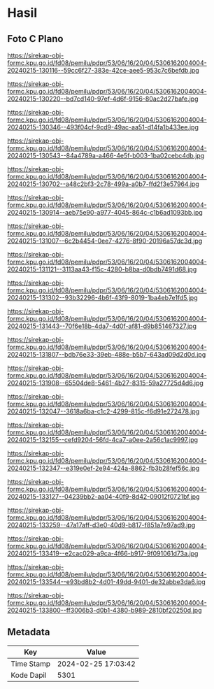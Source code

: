 # Hasil

## Foto C Plano

https://sirekap-obj-formc.kpu.go.id/fd08/pemilu/pdpr/53/06/16/20/04/5306162004004-20240215-130116--59cc6f27-383e-42ce-aee5-953c7c6befdb.jpg

https://sirekap-obj-formc.kpu.go.id/fd08/pemilu/pdpr/53/06/16/20/04/5306162004004-20240215-130220--bd7cd140-97ef-4d6f-9156-80ac2d27bafe.jpg

https://sirekap-obj-formc.kpu.go.id/fd08/pemilu/pdpr/53/06/16/20/04/5306162004004-20240215-130346--493f04cf-9cd9-49ac-aa51-d14fa1b433ee.jpg

https://sirekap-obj-formc.kpu.go.id/fd08/pemilu/pdpr/53/06/16/20/04/5306162004004-20240215-130543--84a4789a-a466-4e5f-b003-1ba02cebc4db.jpg

https://sirekap-obj-formc.kpu.go.id/fd08/pemilu/pdpr/53/06/16/20/04/5306162004004-20240215-130702--a48c2bf3-2c78-499a-a0b7-ffd2f3e57964.jpg

https://sirekap-obj-formc.kpu.go.id/fd08/pemilu/pdpr/53/06/16/20/04/5306162004004-20240215-130914--aeb75e90-a977-4045-864c-c1b6ad1093bb.jpg

https://sirekap-obj-formc.kpu.go.id/fd08/pemilu/pdpr/53/06/16/20/04/5306162004004-20240215-131007--6c2b4454-0ee7-4276-8f90-20196a57dc3d.jpg

https://sirekap-obj-formc.kpu.go.id/fd08/pemilu/pdpr/53/06/16/20/04/5306162004004-20240215-131121--3113aa43-f15c-4280-b8ba-d0bdb7491d68.jpg

https://sirekap-obj-formc.kpu.go.id/fd08/pemilu/pdpr/53/06/16/20/04/5306162004004-20240215-131302--93b32296-4b6f-43f9-8019-1ba4eb7e1fd5.jpg

https://sirekap-obj-formc.kpu.go.id/fd08/pemilu/pdpr/53/06/16/20/04/5306162004004-20240215-131443--70f6e18b-4da7-4d0f-af81-d9b851467327.jpg

https://sirekap-obj-formc.kpu.go.id/fd08/pemilu/pdpr/53/06/16/20/04/5306162004004-20240215-131807--bdb76e33-39eb-488e-b5b7-643ad09d2d0d.jpg

https://sirekap-obj-formc.kpu.go.id/fd08/pemilu/pdpr/53/06/16/20/04/5306162004004-20240215-131908--65504de8-5461-4b27-8315-59a27725d4d6.jpg

https://sirekap-obj-formc.kpu.go.id/fd08/pemilu/pdpr/53/06/16/20/04/5306162004004-20240215-132047--3618a6ba-c1c2-4299-815c-f6d91e272478.jpg

https://sirekap-obj-formc.kpu.go.id/fd08/pemilu/pdpr/53/06/16/20/04/5306162004004-20240215-132155--cefd9204-56fd-4ca7-a0ee-2a56c1ac9997.jpg

https://sirekap-obj-formc.kpu.go.id/fd08/pemilu/pdpr/53/06/16/20/04/5306162004004-20240215-132347--e319e0ef-2e94-424a-8862-fb3b28fef56c.jpg

https://sirekap-obj-formc.kpu.go.id/fd08/pemilu/pdpr/53/06/16/20/04/5306162004004-20240215-133127--04239bb2-aa04-40f9-8d42-09012f0721bf.jpg

https://sirekap-obj-formc.kpu.go.id/fd08/pemilu/pdpr/53/06/16/20/04/5306162004004-20240215-133259--47a17aff-d3e0-40d9-b817-f851a7e97ad9.jpg

https://sirekap-obj-formc.kpu.go.id/fd08/pemilu/pdpr/53/06/16/20/04/5306162004004-20240215-133419--e2cac029-a9ca-4f66-b917-9f091061d73a.jpg

https://sirekap-obj-formc.kpu.go.id/fd08/pemilu/pdpr/53/06/16/20/04/5306162004004-20240215-133544--e93bd8b2-4d01-49dd-9401-de32abbe3da6.jpg

https://sirekap-obj-formc.kpu.go.id/fd08/pemilu/pdpr/53/06/16/20/04/5306162004004-20240215-133800--ff3006b3-d0b1-4380-b989-2810bf20250d.jpg


## Metadata

| Key        | Value               |
| ---------- | ------------------- |
| Time Stamp | 2024-02-25 17:03:42 |
| Kode Dapil | 5301                |



